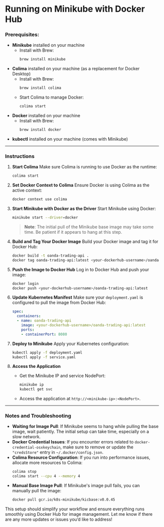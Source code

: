# Running on Minikube with Docker Hub

### Prerequisites:
- **Minikube** installed on your machine
    - Install with Brew:
      ```bash
      brew install minikube
      ```
- **Colima** installed on your machine (as a replacement for Docker Desktop)
    - Install with Brew:
      ```bash
      brew install colima
      ```
    - Start Colima to manage Docker:
      ```bash
      colima start
      ```
- **Docker** installed on your machine
    - Install with Brew:
      ```bash
      brew install docker
      ```
- **kubectl** installed on your machine (comes with Minikube)

---

### Instructions

1. **Start Colima**
   Make sure Colima is running to use Docker as the runtime:
   ```bash
   colima start
   ```

2. **Set Docker Context to Colima**
   Ensure Docker is using Colima as the active context:
   ```bash
   docker context use colima
   ```

3. **Start Minikube with Docker as the Driver**
   Start Minikube using Docker:
   ```bash
   minikube start --driver=docker
   ```
   > **Note**: The initial pull of the Minikube base image may take some time. Be patient if it appears to hang at this step.

4. **Build and Tag Your Docker Image**
   Build your Docker image and tag it for Docker Hub:
   ```bash
   docker build -t oanda-trading-api .
   docker tag oanda-trading-api:latest <your-dockerhub-username>/oanda-trading-api:latest
   ```

5. **Push the Image to Docker Hub**
   Log in to Docker Hub and push your image:
   ```bash
   docker login
   docker push <your-dockerhub-username>/oanda-trading-api:latest
   ```

6. **Update Kubernetes Manifest**
   Make sure your `deployment.yaml` is configured to pull the image from Docker Hub:
   ```yaml
   spec:
     containers:
     - name: oanda-trading-api
       image: <your-dockerhub-username>/oanda-trading-api:latest
       ports:
       - containerPort: 8080
   ```

7. **Deploy to Minikube**
   Apply your Kubernetes configuration:
   ```bash
   kubectl apply -f deployment.yaml
   kubectl apply -f service.yaml
   ```

8. **Access the Application**
    - Get the Minikube IP and service NodePort:
      ```bash
      minikube ip
      kubectl get svc
      ```
    - Access the application at `http://<minikube-ip>:<NodePort>`.

---

### Notes and Troubleshooting
- **Waiting for Image Pull**: If Minikube seems to hang while pulling the base image, wait patiently. The initial setup can take time, especially on a slow network.
- **Docker Credential Issues**: If you encounter errors related to `docker-credential-osxkeychain`, make sure to remove or update the `"credsStore"` entry in `~/.docker/config.json`.
- **Colima Resource Configuration**: If you run into performance issues, allocate more resources to Colima:
  ```bash
  colima stop
  colima start --cpu 4 --memory 4
  ```
- **Manual Base Image Pull**: If Minikube's image pull fails, you can manually pull the image:
  ```bash
  docker pull gcr.io/k8s-minikube/kicbase:v0.0.45
  ```

This setup should simplify your workflow and ensure everything runs smoothly using Docker Hub for image management. Let me know if there are any more updates or issues you’d like to address!